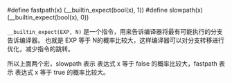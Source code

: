 <!-- ---
layout: post
title:  "【Runtime源码】对象的创建"
date:   2018-12-21
excerpt:  "本文是笔者阅读Runtime源码关于对象创建的笔记"
tag:
- Architecture
comments: true
--- -->

#define fastpath(x) (__builtin_expect(bool(x), 1))
#define slowpath(x) (__builtin_expect(bool(x), 0))

`__builtin_expect(EXP, N)` 是一个指令，用来告诉编译器将最有可能执行的分支告诉编译器。 也就是 EXP 等于 N的概率比较大，这样编译器可以对分支转移进行优化，减少指令的跳转。

所以上面两个宏，slowpath 表示 表达式 x 等于 false 的概率比较大，fastpath 表示 表达式 x 等于 true 的概率比较大。